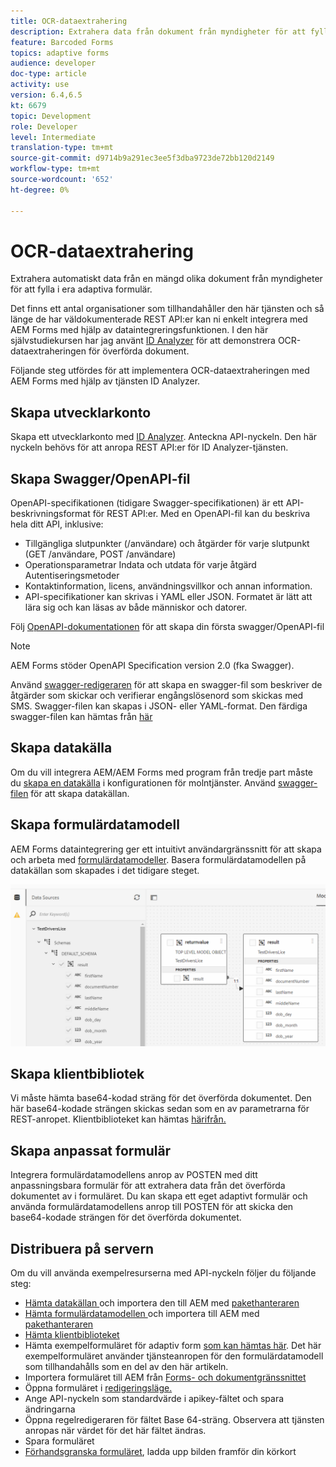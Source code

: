 ```yaml
---
title: OCR-dataextrahering
description: Extrahera data från dokument från myndigheter för att fylla i formulär.
feature: Barcoded Forms
topics: adaptive forms
audience: developer
doc-type: article
activity: use
version: 6.4,6.5
kt: 6679
topic: Development
role: Developer
level: Intermediate
translation-type: tm+mt
source-git-commit: d9714b9a291ec3ee5f3dba9723de72bb120d2149
workflow-type: tm+mt
source-wordcount: '652'
ht-degree: 0%

---
```




# OCR-dataextrahering

Extrahera automatiskt data från en mängd olika dokument från myndigheter för att fylla i era adaptiva formulär.

Det finns ett antal organisationer som tillhandahåller den här tjänsten och så länge de har väldokumenterade REST API:er kan ni enkelt integrera med AEM Forms med hjälp av dataintegreringsfunktionen. I den här självstudiekursen har jag använt [ID Analyzer](https://www.idanalyzer.com/) för att demonstrera OCR-dataextraheringen för överförda dokument.

Följande steg utfördes för att implementera OCR-dataextraheringen med AEM Forms med hjälp av tjänsten ID Analyzer.

## Skapa utvecklarkonto

Skapa ett utvecklarkonto med [ID Analyzer](https://portal.idanalyzer.com/signin.html). Anteckna API-nyckeln. Den här nyckeln behövs för att anropa REST API:er för ID Analyzer-tjänsten.

## Skapa Swagger/OpenAPI-fil

OpenAPI-specifikationen (tidigare Swagger-specifikationen) är ett API-beskrivningsformat för REST API:er. Med en OpenAPI-fil kan du beskriva hela ditt API, inklusive:

* Tillgängliga slutpunkter (/användare) och åtgärder för varje slutpunkt (GET /användare, POST /användare)
* Operationsparametrar Indata och utdata för varje åtgärd
Autentiseringsmetoder
* Kontaktinformation, licens, användningsvillkor och annan information.
* API-specifikationer kan skrivas i YAML eller JSON. Formatet är lätt att lära sig och kan läsas av både människor och datorer.

Följ [OpenAPI-dokumentationen](https://swagger.io/docs/specification/2-0/basic-structure/) för att skapa din första swagger/OpenAPI-fil

>[!NOTE]
> AEM Forms stöder OpenAPI Specification version 2.0 (fka Swagger).

Använd [swagger-redigeraren](https://editor.swagger.io/) för att skapa en swagger-fil som beskriver de åtgärder som skickar och verifierar engångslösenord som skickas med SMS. Swagger-filen kan skapas i JSON- eller YAML-format. Den färdiga swagger-filen kan hämtas från [här](assets/drivers-license-swagger.zip)

## Skapa datakälla

Om du vill integrera AEM/AEM Forms med program från tredje part måste du [skapa en datakälla](https://docs.adobe.com/content/help/en/experience-manager-learn/forms/ic-web-channel-tutorial/parttwo.html) i konfigurationen för molntjänster. Använd [swagger-filen](assets/drivers-license-swagger.zip) för att skapa datakällan.

## Skapa formulärdatamodell

AEM Forms dataintegrering ger ett intuitivt användargränssnitt för att skapa och arbeta med [formulärdatamodeller](https://docs.adobe.com/content/help/en/experience-manager-65/forms/form-data-model/create-form-data-models.html). Basera formulärdatamodellen på datakällan som skapades i det tidigare steget.

![fdm](assets/test-dl-fdm.PNG)

## Skapa klientbibliotek

Vi måste hämta base64-kodad sträng för det överförda dokumentet. Den här base64-kodade strängen skickas sedan som en av parametrarna för REST-anropet.
Klientbiblioteket kan hämtas [härifrån.](assets/drivers-license-client-lib.zip)

## Skapa anpassat formulär

Integrera formulärdatamodellens anrop av POSTEN med ditt anpassningsbara formulär för att extrahera data från det överförda dokumentet av  i formuläret. Du kan skapa ett eget adaptivt formulär och använda formulärdatamodellens anrop till POSTEN för att skicka den base64-kodade strängen för det överförda dokumentet.

## Distribuera på servern

Om du vill använda exempelresurserna med API-nyckeln följer du följande steg:

* [Hämta datakällan ](assets/drivers-license-source.zip) och importera den till AEM med  [pakethanteraren](http://localhost:4502/crx/packmgr/index.jsp)
* [Hämta formulärdatamodellen ](assets/drivers-license-fdm.zip) och importera till AEM med  [pakethanteraren](http://localhost:4502/crx/packmgr/index.jsp)
* [Hämta klientbiblioteket](assets/drivers-license-client-lib.zip)
* Hämta exempelformuläret för adaptiv form [som kan hämtas här](assets/adaptive-form-dl.zip). Det här exempelformuläret använder tjänsteanropen för den formulärdatamodell som tillhandahålls som en del av den här artikeln.
* Importera formuläret till AEM från [Forms- och dokumentgränssnittet](http://localhost:4502/aem/forms.html/content/dam/formsanddocuments)
* Öppna formuläret i [redigeringsläge.](http://localhost:4502/editor.html/content/forms/af/driverslicenseandpassport.html)
* Ange API-nyckeln som standardvärde i apikey-fältet och spara ändringarna
* Öppna regelredigeraren för fältet Base 64-sträng. Observera att tjänsten anropas när värdet för det här fältet ändras.
* Spara formuläret
* [Förhandsgranska formuläret](http://localhost:4502/content/dam/formsanddocuments/driverslicenseandpassport/jcr:content?wcmmode=disabled), ladda upp bilden framför din körkort


